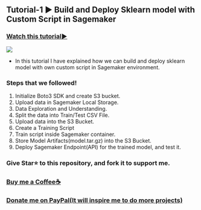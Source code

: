 ## Tutorial-1 ► Build and Deploy Sklearn model with Custom Script in Sagemaker

### [Watch this tutorial►](https://youtu.be/YWmnD_QcZQU)
<img src="https://github.com/Spidy20/Fruit_Vegetable_Recognition/blob/master/yt_thumb.jpg">


- In this tutorial I have explained how we can build and deploy sklearn model with own custom script in Sagemaker environment. 

### Steps that we followed!

1. Initialize Boto3 SDK and create S3 bucket. 
2. Upload data in Sagemaker Local Storage. 
3. Data Exploration and Understanding.
4. Split the data into Train/Test CSV File. 
5. Upload data into the S3 Bucket.
6. Create a Training Script
7. Train script inside Sagemaker container. 
8. Store Model Artifacts(model.tar.gz) into the S3 Bucket. 
9. Deploy Sagemaker Endpoint(API) for the trained model, and test it. 


### Give Star⭐ to this repository, and fork it to support me. 

### [Buy me a Coffee☕](https://www.buymeacoffee.com/spidy20)
### [Donate me on PayPal(It will inspire me to do more projects)](https://www.paypal.me/spidy1820)

